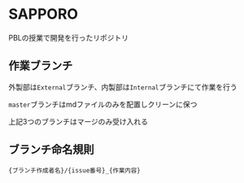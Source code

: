 
# SAPPORO
PBLの授業で開発を行ったリポジトリ

## 作業ブランチ
外製部は```External```ブランチ、内製部は```Internal```ブランチにて作業を行う

```master```ブランチはmdファイルのみを配置しクリーンに保つ

上記3つのブランチはマージのみ受け入れる

## ブランチ命名規則
``` {ブランチ作成者名}/{issue番号}_{作業内容} ```
